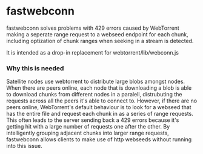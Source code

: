 # fastwebconn

fastwebconn solves problems with 429 errors caused by WebTorrent making a seperate range request to a webseed endpoint for each chunk, including optization of chunk ranges when seeking in a stream is detected.

It is intended as a drop-in replacement for webtorrent/lib/webconn.js

### Why this is needed

Satellite nodes use webtorrent to distribute large blobs amongst nodes. When there are peers online, each node that is downloading a blob is able to download chunks from different nodes in a paralell, distrubuting the requests across all the peers it's able to connect to. However, if there are no peers online, WebTorrent's default behaviour is to look for a webseed that has the entire file and request each chunk in as a series of range requests. This often leads to the server sending back a 429 errors because it's getting hit with a large number of requests one after the other. By intelligently grouping adjacent chunks into larger range requests, fastwebconn allows clients to make use of http webseeds without running into this issue.
